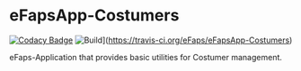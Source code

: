 # eFapsApp-Costumers

[![Codacy Badge](https://api.codacy.com/project/badge/Grade/e37507f72fcc4fbb9a9224747e919e98)](https://www.codacy.com/app/eFaps/eFapsApp-Costumers?utm_source=github.com&amp;utm_medium=referral&amp;utm_content=eFaps/eFapsApp-Costumers&amp;utm_campaign=Badge_Grade)
![Build](https://github.com/eFaps/eFapsApp-Costumers.svg?branch=master)](https://travis-ci.org/eFaps/eFapsApp-Costumers)

eFaps-Application that provides basic utilities for Costumer management.
